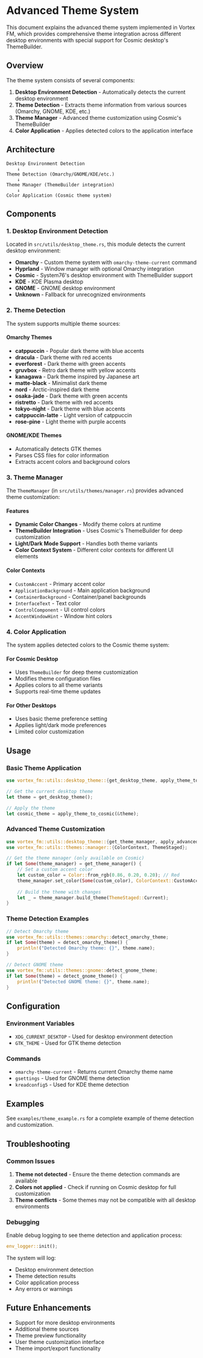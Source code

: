 # Advanced Theme System

This document explains the advanced theme system implemented in Vortex FM, which provides comprehensive theme integration across different desktop environments with special support for Cosmic desktop's ThemeBuilder.

## Overview

The theme system consists of several components:

1. **Desktop Environment Detection** - Automatically detects the current desktop environment
2. **Theme Detection** - Extracts theme information from various sources (Omarchy, GNOME, KDE, etc.)
3. **Theme Manager** - Advanced theme customization using Cosmic's ThemeBuilder
4. **Color Application** - Applies detected colors to the application interface

## Architecture

```
Desktop Environment Detection
    ↓
Theme Detection (Omarchy/GNOME/KDE/etc.)
    ↓
Theme Manager (ThemeBuilder integration)
    ↓
Color Application (Cosmic theme system)
```

## Components

### 1. Desktop Environment Detection

Located in `src/utils/desktop_theme.rs`, this module detects the current desktop environment:

- **Omarchy** - Custom theme system with `omarchy-theme-current` command
- **Hyprland** - Window manager with optional Omarchy integration
- **Cosmic** - System76's desktop environment with ThemeBuilder support
- **KDE** - KDE Plasma desktop
- **GNOME** - GNOME desktop environment
- **Unknown** - Fallback for unrecognized environments

### 2. Theme Detection

The system supports multiple theme sources:

#### Omarchy Themes
- **catppuccin** - Popular dark theme with blue accents
- **dracula** - Dark theme with red accents
- **everforest** - Dark theme with green accents
- **gruvbox** - Retro dark theme with yellow accents
- **kanagawa** - Dark theme inspired by Japanese art
- **matte-black** - Minimalist dark theme
- **nord** - Arctic-inspired dark theme
- **osaka-jade** - Dark theme with green accents
- **ristretto** - Dark theme with red accents
- **tokyo-night** - Dark theme with blue accents
- **catppuccin-latte** - Light version of catppuccin
- **rose-pine** - Light theme with purple accents

#### GNOME/KDE Themes
- Automatically detects GTK themes
- Parses CSS files for color information
- Extracts accent colors and background colors

### 3. Theme Manager

The `ThemeManager` (in `src/utils/themes/manager.rs`) provides advanced theme customization:

#### Features
- **Dynamic Color Changes** - Modify theme colors at runtime
- **ThemeBuilder Integration** - Uses Cosmic's ThemeBuilder for deep customization
- **Light/Dark Mode Support** - Handles both theme variants
- **Color Context System** - Different color contexts for different UI elements

#### Color Contexts
- `CustomAccent` - Primary accent color
- `ApplicationBackground` - Main application background
- `ContainerBackground` - Container/panel backgrounds
- `InterfaceText` - Text color
- `ControlComponent` - UI control colors
- `AccentWindowHint` - Window hint colors

### 4. Color Application

The system applies detected colors to the Cosmic theme system:

#### For Cosmic Desktop
- Uses `ThemeBuilder` for deep theme customization
- Modifies theme configuration files
- Applies colors to all theme variants
- Supports real-time theme updates

#### For Other Desktops
- Uses basic theme preference setting
- Applies light/dark mode preferences
- Limited color customization

## Usage

### Basic Theme Application

```rust
use vortex_fm::utils::desktop_theme::{get_desktop_theme, apply_theme_to_cosmic};

// Get the current desktop theme
let theme = get_desktop_theme();

// Apply the theme
let cosmic_theme = apply_theme_to_cosmic(&theme);
```

### Advanced Theme Customization

```rust
use vortex_fm::utils::desktop_theme::{get_theme_manager, apply_advanced_theme};
use vortex_fm::utils::themes::manager::{ColorContext, ThemeStaged};

// Get the theme manager (only available on Cosmic)
if let Some(theme_manager) = get_theme_manager() {
    // Set a custom accent color
    let custom_color = Color::from_rgb(0.86, 0.20, 0.20); // Red
    theme_manager.set_color(Some(custom_color), ColorContext::CustomAccent);
    
    // Build the theme with changes
    let _ = theme_manager.build_theme(ThemeStaged::Current);
}
```

### Theme Detection Examples

```rust
// Detect Omarchy theme
use vortex_fm::utils::themes::omarchy::detect_omarchy_theme;
if let Some(theme) = detect_omarchy_theme() {
    println!("Detected Omarchy theme: {}", theme.name);
}

// Detect GNOME theme
use vortex_fm::utils::themes::gnome::detect_gnome_theme;
if let Some(theme) = detect_gnome_theme() {
    println!("Detected GNOME theme: {}", theme.name);
}
```

## Configuration

### Environment Variables

- `XDG_CURRENT_DESKTOP` - Used for desktop environment detection
- `GTK_THEME` - Used for GTK theme detection

### Commands

- `omarchy-theme-current` - Returns current Omarchy theme name
- `gsettings` - Used for GNOME theme detection
- `kreadconfig5` - Used for KDE theme detection

## Examples

See `examples/theme_example.rs` for a complete example of theme detection and customization.

## Troubleshooting

### Common Issues

1. **Theme not detected** - Ensure the theme detection commands are available
2. **Colors not applied** - Check if running on Cosmic desktop for full customization
3. **Theme conflicts** - Some themes may not be compatible with all desktop environments

### Debugging

Enable debug logging to see theme detection and application process:

```rust
env_logger::init();
```

The system will log:
- Desktop environment detection
- Theme detection results
- Color application process
- Any errors or warnings

## Future Enhancements

- Support for more desktop environments
- Additional theme sources
- Theme preview functionality
- User theme customization interface
- Theme import/export functionality
